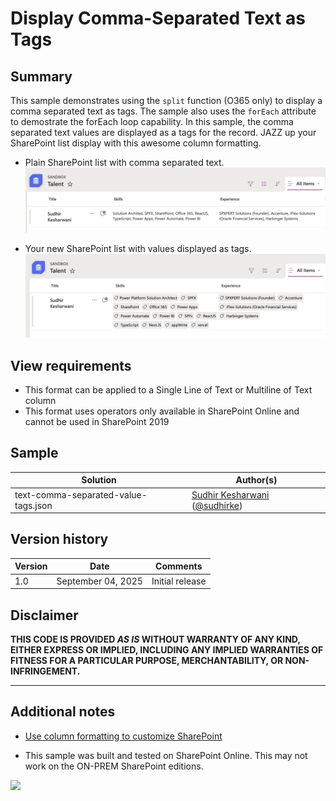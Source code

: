 # Display Comma-Separated Text as Tags

## Summary

This sample demonstrates using the `split` function (O365 only) to display a comma separated text as tags. The sample also uses the `forEach` attribute to demostrate the forEach loop capability. In this sample, the comma separated text values are displayed as a tags for the record. JAZZ up your SharePoint list display with this awesome column formatting.

- Plain SharePoint list with comma separated text.
  ![Before](./assets/before.png)

- Your new SharePoint list with values displayed as tags.
  ![After](./assets/after.png)

## View requirements

- This format can be applied to a Single Line of Text or Multiline of Text column
- This format uses operators only available in SharePoint Online and cannot be used in SharePoint 2019

## Sample

| Solution           | Author(s)                                                                           |
| ------------------ | ----------------------------------------------------------------------------------- |
| text-comma-separated-value-tags.json | [Sudhir Kesharwani](https://github.com/sudhirke) ([@sudhirke](https://sudhirke.in)) |

## Version history

| Version | Date               | Comments        |
| ------- | ------------------ | --------------- |
| 1.0     | September 04, 2025 | Initial release |

## Disclaimer

**THIS CODE IS PROVIDED _AS IS_ WITHOUT WARRANTY OF ANY KIND, EITHER EXPRESS OR IMPLIED, INCLUDING ANY IMPLIED WARRANTIES OF FITNESS FOR A PARTICULAR PURPOSE, MERCHANTABILITY, OR NON-INFRINGEMENT.**

---

## Additional notes

- [Use column formatting to customize SharePoint](https://docs.microsoft.com/sharepoint/dev/declarative-customization/column-formatting)

- This sample was built and tested on SharePoint Online. This may not work on the ON-PREM SharePoint editions.

<img src="https://pnptelemetry.azurewebsites.net/list-formatting/column-samples/text-comma-separated-value-tags" />
